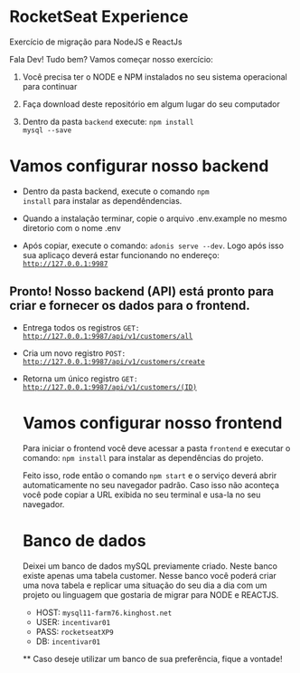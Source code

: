 # RocketSeat Experience

Exercício de migração para NodeJS e ReactJs

Fala Dev! Tudo bem? Vamos começar nosso exercício:

1. Você precisa ter o NODE e NPM instalados no seu sistema operacional para continuar

2. Faça download deste repositório em algum lugar do seu computador

3. Dentro da pasta <code>backend</code> execute: <code>npm install mysql --save</code>

# Vamos configurar nosso backend

- Dentro da pasta backend, execute o comando <code>npm install</code> para instalar as dependêndencias.

- Quando a instalação terminar, copie o arquivo .env.example no mesmo diretorio com o nome .env

- Após copiar, execute o comando: <code>adonis serve --dev</code>. Logo após isso sua aplicaço deverá estar funcionando no endereço: <code>http://127.0.0.1:9987</code>

## Pronto! Nosso backend (API) está pronto para criar e fornecer os dados para o frontend.

- Entrega todos os registros
  <code>GET: http://127.0.0.1:9987/api/v1/customers/all</code>

- Cria um novo registro
  <code>POST: http://127.0.0.1:9987/api/v1/customers/create</code>

- Retorna um único registro
  <code>GET: http://127.0.0.1:9987/api/v1/customers/(ID)</code>

  # Vamos configurar nosso frontend

  Para iniciar o frontend você deve acessar a pasta <code>frontend</code> e executar o comando: <code>npm install</code> para instalar as dependências do projeto.

  Feito isso, rode então o comando <code>npm start</code> e o serviço deverá abrir automaticamente no seu navegador padrão. Caso isso não aconteça você pode copiar a URL exibida no seu terminal e usa-la no seu navegador.

  # Banco de dados

  Deixei um banco de dados mySQL previamente criado. Neste banco existe apenas uma tabela customer. Nesse banco você poderá criar uma nova tabela e replicar uma situação do seu dia a dia com um projeto ou linguagem que gostaria de migrar para NODE e REACTJS.

  - HOST: <code>mysql11-farm76.kinghost.net</code>
  - USER: <code>incentivar01</code>
  - PASS: <code>rocketseatXP9</code>
  - DB: <code>incentivar01</code>

  \*\* Caso deseje utilizar um banco de sua preferência, fique a vontade!
